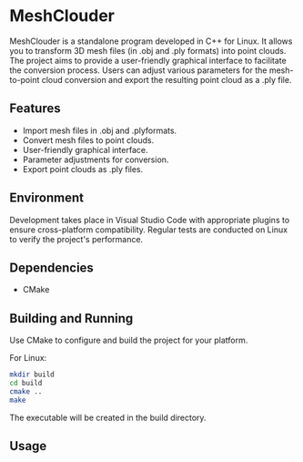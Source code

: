 # MeshClouder

MeshClouder is a standalone program developed in C++ for Linux. It allows you to transform 3D mesh files (in .obj and .ply formats) into point clouds. The project aims to provide a user-friendly graphical interface to facilitate the conversion process. Users can adjust various parameters for the mesh-to-point cloud conversion and export the resulting point cloud as a .ply file.

## Features

- Import mesh files in .obj and .plyformats.
- Convert mesh files to point clouds.
- User-friendly graphical interface.
- Parameter adjustments for conversion.
- Export point clouds as .ply files.

## Environment

Development takes place in Visual Studio Code with appropriate plugins to ensure cross-platform compatibility. Regular tests are conducted on Linux to verify the project's performance.

## Dependencies

- CMake

## Building and Running

Use CMake to configure and build the project for your platform.

For Linux:

```bash
mkdir build
cd build
cmake ..
make
```

The executable will be created in the build directory.

## Usage

